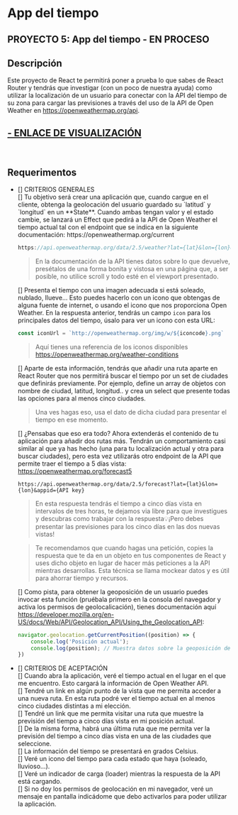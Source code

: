 # App del tiempo

## PROYECTO 5: App del tiempo - EN PROCESO
## Descripción
Este proyecto de React te permitirá poner a prueba lo que sabes de React Router y tendrás que investigar (con un poco de nuestra ayuda) como utilizar la localización de un usuario para conectar con la API del tiempo de su zona para cargar las previsiones a través del uso de la API de Open Weather en https://openweathermap.org/api.
## <a href="">- ENLACE DE VISUALIZACIÓN </a>

<br>

## Requerimentos
<ul>
<li> [] CRITERIOS GENERALES</li>
[] Tu objetivo será crear una aplicación que, cuando cargue en el cliente, obtenga la geolocación del usuario guardado su `latitud` y `longitud` en un **State**. Cuando ambas tengan valor y el estado cambie, se lanzará un Effect que pedirá a la API de Open Weather el tiempo actual tal con el endpoint que se indica en la siguiente documentación: https://openweathermap.org/current

```jsx
https://api.openweathermap.org/data/2.5/weather?lat={lat}&lon={lon}&appid={API key}
```

> En la documentación de la API tienes datos sobre lo que devuelve, presétalos de una forma bonita y vistosa en una página que, a ser posible, no utilice scroll y todo esté en el viewport presentado.

[] Presenta el tiempo con una imagen adecuada si está soleado, nublado, llueve… Esto puedes hacerlo con un icono que obtengas de alguna fuente de internet, o usando el icono que nos proporciona Open Weather. En la respuesta anterior, tendrás un campo `icon` para los principales datos del tiempo, úsalo para ver un icono con esta URL:

```jsx
const iconUrl = `http://openweathermap.org/img/w/${iconcode}.png`
```

> Aquí tienes una referencia de los iconos disponibles https://openweathermap.org/weather-conditions <br>

[] Aparte de esta información, tendrás que añadir una ruta aparte en React Router que nos permitirá buscar el tiempo por un set de ciudades que definirás previamente. Por ejemplo, define un array de objetos con nombre de ciudad, latitud, longitud.. y crea un select que presente todas las opciones para al menos cinco ciudades.

> Una ves hagas eso, usa el dato de dicha ciudad para presentar el tiempo en ese momento. <br>

[] ¿Pensabas que eso era todo? Ahora extenderás el contenido de tu aplicación para añadir dos rutas más. Tendrán un comportamiento casi similar al que ya has hecho (una para tu localización actual y otra para buscar ciudades), pero esta vez utilizarás otro endpoint de la API que permite traer el tiempo a 5 días vista: https://openweathermap.org/forecast5

```
https://api.openweathermap.org/data/2.5/forecast?lat={lat}&lon={lon}&appid={API key}
```

> En esta respuesta tendrás el tiempo a cinco días vista en intervalos de tres horas, te dejamos via libre para que investigues y descubras como trabajar con la respuesta💡¡Pero debes presentar las previsiones para los cinco días en las dos nuevas vistas!

> Te recomendamos que cuando hagas una petición, copies la respuesta que te da en un objeto en tus componentes de React y uses dicho objeto en lugar de hacer más peticiones a la API mientras desarrollas. Esta técnica se llama mockear datos y es útil para ahorrar tiempo y recursos.

[] Como pista, para obtener la geoposición de un usuario puedes invocar esta función (pruébala primero en la consola del navegador y activa los permisos de geolocalicación), tienes documentación aquí https://developer.mozilla.org/en-US/docs/Web/API/Geolocation_API/Using_the_Geolocation_API:

```jsx
navigator.geolocation.getCurrentPosition((position) => {
    console.log('Posición actual');
    console.log(position); // Muestra datos sobre la geoposición del usuario
})
```


<li> [] CRITERIOS DE ACEPTACIÓN </li>
[]  Cuando abra la aplicación, veré el tiempo actual en el lugar en el que me encuentro. Esto cargará la información de Open Weather API. <br>
[]  Tendré un link en algún punto de la vista que me permita acceder a una nueva ruta. En esta ruta podré ver el tiempo actual en al menos cinco ciudades distintas a mi elección. <br>
[]  Tendré un link que me permita visitar una ruta que muestre la previsión del tiempo a cinco días vista en mi posición actual. <br>
[]  De la misma forma, habrá una última ruta que me permita ver la previsión del tiempo a cinco días vista en una de las ciudades que seleccione. <br>
[]  La información del tiempo se presentará en grados Celsius. <br>
[]  Veré un icono del tiempo para cada estado que haya (soleado, lluvioso…). <br>
[]  Veré un indicador de carga (loader) mientras la respuesta de la API está cargando. <br>
[]  Si no doy los permisos de geolocación en mi navegador, veré un mensaje en pantalla indicádome que debo activarlos para poder utilizar la aplicación. <br>

</ul>
<br>

